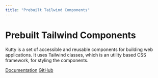 ```yaml
---
title: "Prebuilt Tailwind Components"
---
```


<div class="w-full lg:w-1/2 mx-auto p-4 py-40">
  <h1 class="text-3xl md:text-4xl text-gray-900 leading-tight mb-4 font-semibold">Prebuilt Tailwind Components</h1>
  <p class="text-base md:text-lg text-gray-600 mb-5">
    Kutty is a set of accessible and reusable components for building web applications. It uses Tailwind classes, which is an utility based CSS framework, for styling the
    components.
  </p>
  <a href="/docs/" rel="prefetch" class="btn btn-primary btn-lg">Documentation</a>
  <a href="https://github.com/praveenjuge/kutty" class="btn btn-light btn-lg" target="_blank">GitHub</a>
</div>

